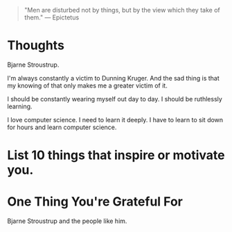 
> \"Men are disturbed not by things, but by the view which they take of them.\" — Epictetus

# Thoughts
Bjarne Stroustrup. 

I'm always constantly a victim to Dunning Kruger. And the sad thing is that my knowing of that only makes me a greater victim of it.

I should be constantly wearing myself out day to day. I should be ruthlessly learning.

I love computer science. I need to learn it deeply.
I have to learn to sit down for hours and learn computer science.

# List 10 things that inspire or motivate you.

# One Thing You're Grateful For
Bjarne Stroustrup and the people like him.
